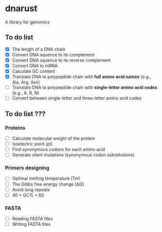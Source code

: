 # dnarust
A library for genomics 
 ## To do list
- [x] The length of a DNA chain
- [x] Convert DNA squence to its complement
- [x] Convert DNA squence to its reverse complement
- [x] Convert DNA to mRNA
- [x] Calculate GC content
- [x] Translate DNA to polypeptide chain with **full amino acid names** (e.g., Ala, Arg, Asn)
- [ ] Translate DNA to polypeptide chain with **single-letter amino acid codes** (e.g., A, R, N)
- [ ] Convert between single-letter and three-letter amino acid codes
## To do list ???
### Proteins
- [ ] Calculate molecular weight of the protein
- [ ] Isoelectric point (pI)
- [ ] Find synonymous codons for each amino acid
- [ ] Generate silent mutations (synonymous codon substitutions)

### Primers designing
- [ ] Optimal melting temperature (Tm)
- [ ] The Gibbs free energy change (Δ*G*)
- [ ] Avoid long repeats
- [ ] 40 < GC% < 60

### FASTA
- [ ] Reading FASTA files
- [ ] Writing FASTA files
